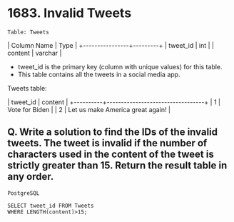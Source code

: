 # 1683. Invalid Tweets

`Table: Tweets`

| Column Name    | Type    |
+----------------+---------+
| tweet_id       | int     |
| content        | varchar |

* tweet_id is the primary key (column with unique values) for this table.
* This table contains all the tweets in a social media app.
 

Tweets table:

| tweet_id | content                          |
+----------+----------------------------------+
| 1        | Vote for Biden                   |
| 2        | Let us make America great again! |


## Q. Write a solution to find the IDs of the invalid tweets. The tweet is invalid if the number of characters used in the content of the tweet is strictly greater than 15. Return the result table in any order.

`PostgreSQL`
```
SELECT tweet_id FROM Tweets
WHERE LENGTH(content)>15;
```
